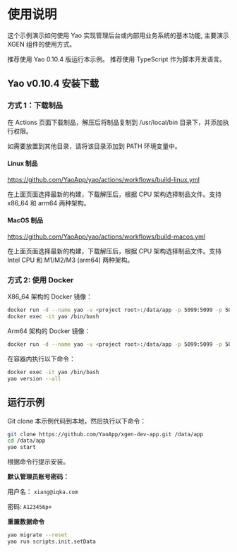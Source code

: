 # 使用说明

这个示例演示如何使用 Yao 实现管理后台或内部用业务系统的基本功能, 主要演示 XGEN 组件的使用方式。

推荐使用 Yao 0.10.4 版运行本示例。 推荐使用 TypeScript 作为脚本开发语言。

## Yao v0.10.4 安装下载

### 方式 1：下载制品

在 Actions 页面下载制品，解压后将制品复制到 /usr/local/bin 目录下，并添加执行权限。

如需要放置到其他目录，请将该目录添加到 PATH 环境变量中。

#### Linux 制品

https://github.com/YaoApp/yao/actions/workflows/build-linux.yml

在上面页面选择最新的构建，下载解压后，根据 CPU 架构选择制品文件。支持 x86_64 和 arm64 两种架构。

#### MacOS 制品

https://github.com/YaoApp/yao/actions/workflows/build-macos.yml

在上面页面选择最新的构建，下载解压后，根据 CPU 架构选择制品文件。支持 Intel CPU 和 M1/M2/M3 (arm64) 两种架构。

### 方式 2: 使用 Docker

X86_64 架构的 Docker 镜像：

```bash
docker run -d --name yao -v <project root>:/data/app -p 5099:5099 -p 5077:5077 yaoapp/0.10.4-unstable-amd64-dev
docker exec -it yao /bin/bash
```

Arm64 架构的 Docker 镜像：

```bash
docker run -d --name yao -v <project root>:/data/app -p 5099:5099 -p 5077:5077 yaoapp/0.10.4-unstable-arm64-dev
```

在容器内执行以下命令：

```bash
docker exec -it yao /bin/bash
yao version --all
```

## 运行示例

Git clone 本示例代码到本地，然后执行以下命令：

```bash
git clone https://github.com/YaoApp/xgen-dev-app.git /data/app
cd /data/app
yao start
```

根据命令行提示安装。

**默认管理员账号密码：**

用户名： `xiang@iqka.com`

密码: `A123456p+`

**重置数据命令**

```bash
yao migrate --reset
yao run scripts.init.setData
```
